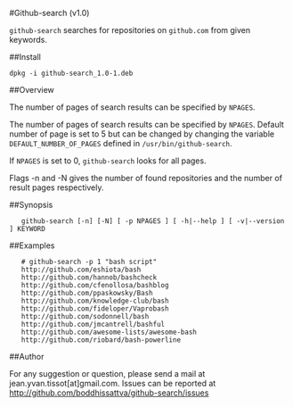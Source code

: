 #Github-search (v1.0)

`github-search` searches for repositories on `github.com` from given keywords.

##Install

    dpkg -i github-search_1.0-1.deb

##Overview

The number of pages of search results can be specified by `NPAGES`.

The number of pages of search  results  can  be  specified  by `NPAGES`.  Default number of page is set to 5 but can be changed by changing the variable  `DEFAULT_NUMBER_OF_PAGES`  defined  in `/usr/bin/github-search`.

If `NPAGES` is set to 0, `github-search` looks for all pages.

Flags -n and -N gives the number of found repositories and the number of result pages respectively.

##Synopsis

       github-search [-n] [-N] [ -p NPAGES ] [ -h|--help ] [ -v|--version ] KEYWORD  

##Examples

       # github-search -p 1 "bash script" 
       http://github.com/eshiota/bash
       http://github.com/hannob/bashcheck
       http://github.com/cfenollosa/bashblog
       http://github.com/ppaskowsky/Bash
       http://github.com/knowledge-club/bash
       http://github.com/fideloper/Vaprobash
       http://github.com/sodonnell/bash
       http://github.com/jmcantrell/bashful
       http://github.com/awesome-lists/awesome-bash
       http://github.com/riobard/bash-powerline

##Author

For any suggestion or question, please send a mail at jean.yvan.tissot[at]gmail.com. Issues can be reported at http://github.com/boddhissattva/github-search/issues
